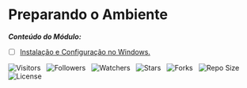 <!-- Titulo -->
# Preparando o Ambiente

***Conteúdo do Módulo:***

* [ ] [Instalação e Configuração no Windows.](https://github.com/Devsgeeknerd/cla-ins-con-win-pre-amb-alg-log-par-pro-bas-ava "Ver aula")

<!-- Table of Contents -->
<!-- ## Tabela de Conteúdos -->

<!-- * [Vista por Cima](#vista-pro-cima) -->
  <!-- * [Foto da Tela](#foto-da-tela) -->
  <!-- * [Links](#links) -->
<!-- * [Meu Processo](#meu-processo) -->
  <!-- * [Construido com](#construido-com) -->
  <!-- * [O que Aprendi](#o-que-aprendi) -->
  <!-- * [Desenvolvimento Continuo](#desenvolvimento-continuo) -->
  <!-- * [Recursos Uteis](#recursos-uteis) -->
<!-- * [Autores](#autores) -->
<!-- * [Agradecimentos](#agradecimentos) -->
<!-- * [Informações](#informações) -->

<!-- Overview -->
<!-- ## Vista por Cima -->
<!-- Screenshot -->
<!-- ### Foto da Tela -->
<!-- Links -->
<!-- ### Links -->
<!-- My Process -->
<!-- ## Meu Processo -->
<!-- Built with -->
<!-- ### Construido com -->
<!-- What I Learned -->
<!-- ### O que Aprendi -->
<!-- Continued Development -->
<!-- ### Desenvolvimento Continuo -->
<!-- Useful Resources -->
<!-- ### Recursos Uteis -->

![Visitors](https://api.visitorbadge.io/api/visitors?path=Devsgeeknerd%2Fmod-pre-amb-alg-log-par-pro-bas-ava&label=Visitantes&labelColor=%23f9e64f&countColor=%23008000&style=plastic "Total de Visitas")
&nbsp;
![Followers](https://img.shields.io/github/followers/Devsgeeknerd?style=p&label=Seguidores&labelColor=f9e64f&color=008000 "Total de Seguidores")
&nbsp;
![Watchers](https://img.shields.io/github/watchers/Devsgeeknerd/mod-pre-amb-alg-log-par-pro-bas-ava?style=p&label=Observadores&labelColor=f9e64f&color=008000 "Total de Observadores")
&nbsp;
![Stars](https://img.shields.io/github/stars/Devsgeeknerd/mod-pre-amb-alg-log-par-pro-bas-ava?style=p&label=Estrelas&labelColor=f9e64f&color=008000 "Total de Estrelas")
&nbsp;
![Forks](https://img.shields.io/github/forks/Devsgeeknerd/mod-pre-amb-alg-log-par-pro-bas-ava?style=p&label=Bifurcações&labelColor=f9e64f&color=008000 "Total de Bifurcações")
&nbsp;
![Repo Size](https://img.shields.io/github/repo-size/Devsgeeknerd/mod-pre-amb-alg-log-par-pro-bas-ava?style=p&label=Tamanho&labelColor=f9e64f&color=008000 "Tamanho do Repositório")
&nbsp;
![License](https://img.shields.io/github/license/Devsgeeknerd/mod-pre-amb-alg-log-par-pro-bas-ava?style=p&label=Licença&labelColor=f9e64f&color=008000 "Licença do Repositório")
